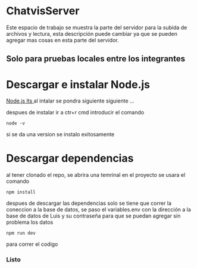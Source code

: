 # ChatvisServer
Este espacio de trabajo se muestra la parte del servidor para la subida de archivos y lectura, esta descripción puede cambiar ya que se pueden agregar mas cosas en esta parte del servidor.
 
## Solo para pruebas locales entre los integrantes
# Descargar e instalar Node.js
[Node.js lts ](https://nodejs.org/en/download/current)
al intalar se pondra siguiente siguiente ...

despues de instalar ir a ctr+r cmd
introducir el comando
```
node -v
```
si se da una version se instalo exitosamente

# Descargar dependencias
al tener clonado el repo, se abrira una temrinal en el proyecto
se usara el comando 
```
npm install 
```
despues de descargar las dependencias solo se tiene que correr la coneccion a la base de datos, se paso el variables.env con la dirección a la base de datos de Luis y su contraseña para que se puedan agregar sin problema los datos

```
npm run dev
```
para correr el codigo
### Listo 
